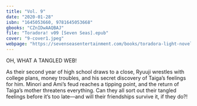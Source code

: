 ```yaml
---
title: "Vol. 9"
date: "2020-01-28"
isbn: "1645053660, 9781645053668"
gbooks: "CZnIDwAAQBAJ"
file: "Toradora! v09 [Seven Seas].epub"
cover: "9-cover1.jpeg"
webpage: "https://sevenseasentertainment.com/books/toradora-light-novel-vol-9/"
---
```


OH, WHAT A TANGLED WEB!

As their second year of high school draws to a close, Ryuuji wrestles with college plans, money troubles, and his secret discovery of Taiga’s feelings for him. Minori and Ami’s feud reaches a tipping point, and the return of Taiga’s mother threatens everything. Can they all sort out their tangled feelings before it’s too late—and will their friendships survive it, if they do?!